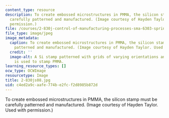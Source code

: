 ```yaml
---
content_type: resource
description: To create embossed microstructures in PMMA, the silicon stamp must be
  carefully patterned and manufactured. (Image courtesy of Hayden Taylor. Used with
  permission.)
file: /courses/2-830j-control-of-manufacturing-processes-sma-6303-spring-2008/c4ed2a9caafe774be2fcf2d8985b872d_2-830js08.jpg
file_type: image/jpeg
image_metadata:
  caption: To create embossed microstructures in PMMA, the silicon stamp must be carefully
    patterned and manufactured. (Image courtesy of Hayden Taylor. Used with permission.)
  credit: ''
  image-alt: A Si stamp patterned with grids of varying orientations and linewidths
    is used to stamp PMMA.
learning_resource_types: []
ocw_type: OCWImage
resourcetype: Image
title: 2-830js08.jpg
uid: c4ed2a9c-aafe-774b-e2fc-f2d8985b872d
---
```

To create embossed microstructures in PMMA, the silicon stamp must be carefully patterned and manufactured. (Image courtesy of Hayden Taylor. Used with permission.)

